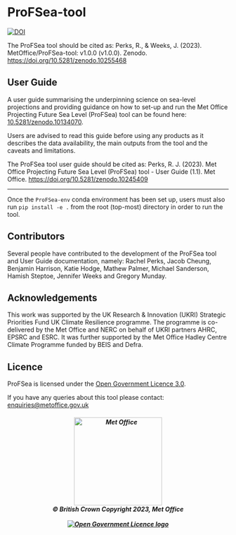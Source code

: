 # ProFSea-tool

[![DOI](https://zenodo.org/badge/713453340.svg)](https://zenodo.org/doi/10.5281/zenodo.10255467)

The ProFSea tool should be cited as: Perks, R., & Weeks, J. (2023). MetOffice/ProFSea-tool: v1.0.0 (v1.0.0). Zenodo. https://doi.org/10.5281/zenodo.10255468

## User Guide
A user guide summarising the underpinning science on sea-level projections and providing guidance on how to set-up and run the Met Office Projecting Future Sea Level (ProFSea) tool can be found here: [10.5281/zenodo.10134070](https://zenodo.org/doi/10.5281/zenodo.10134070).

Users are advised to read this guide before using any products as it describes the data availability, the main outputs from the tool and the caveats and limitations.

The ProFSea tool user guide should be cited as: Perks, R. J. (2023). Met Office Projecting Future Sea Level (ProFSea) tool - User Guide (1.1). Met Office. https://doi.org/10.5281/zenodo.10245409

---
Once the `ProFSea-env` conda environment has been set up, users must also run `pip install -e .` from the root (top-most) directory in order to run the tool.

## Contributors
Several people have contributed to the development of the ProFSea tool and User Guide documentation, namely: Rachel Perks, Jacob Cheung, Benjamin Harrison, Katie Hodge, Mathew Palmer, Michael Sanderson, Hamish Steptoe, Jennifer Weeks and Gregory Munday.

## Acknowledgements
This work was supported by the UK Research & Innovation (UKRI) Strategic Priorities Fund UK Climate Resilience programme. The programme is co-delivered by the Met Office and NERC on behalf of UKRI partners AHRC, EPSRC and ESRC. It was further supported by the Met Office Hadley Centre Climate Programme funded by BEIS and Defra.

## Licence
ProFSea is licensed under the [Open Government Licence 3.0](https://www.nationalarchives.gov.uk/doc/open-government-licence/version/3/).

If you have any queries about this tool please contact: enquiries@metoffice.gov.uk

<h5 align="center">
<img src="https://www.metoffice.gov.uk/binaries/content/gallery/metofficegovuk/images/about-us/website/mo_master_black_mono_for_light_backg_rbg.png" width="200" alt="Met Office"> <br>
&copy; British Crown Copyright 2023, Met Office <br> <br>
<a href="https://www.nationalarchives.gov.uk/doc/open-government-licence/"><img alt="Open Government Licence logo" src="https://www.nationalarchives.gov.uk/images/infoman/ogl-symbol-41px-retina-black.png"></a> 
</h5>
